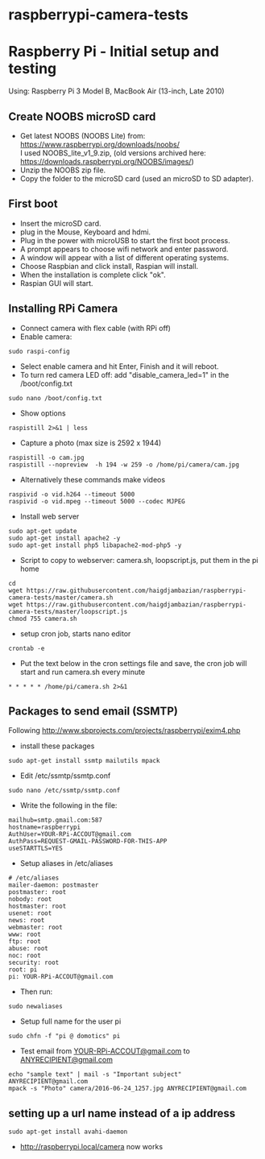 # raspberrypi-camera-tests
Raspberry Pi  - Initial setup and testing
=========================================

Using: Raspberry Pi 3 Model B, MacBook Air (13-inch, Late 2010)

Create NOOBS microSD card
----------------------------

* Get latest NOOBS (NOOBS Lite) from: https://www.raspberrypi.org/downloads/noobs/  
I used NOOBS_lite_v1_9.zip, (old versions archived here: https://downloads.raspberrypi.org/NOOBS/images/)
* Unzip the NOOBS zip file.
* Copy the folder to the microSD card (used an microSD to SD adapter).

First boot
--------------

* Insert the microSD card.
* plug in the Mouse, Keyboard and hdmi.
* Plug in the power with microUSB to start the first boot process.
* A prompt appears to choose wifi network and enter password.
* A window will appear with a list of different operating systems.
* Choose Raspbian and click install, Raspian will install.
* When the installation is complete click "ok".
* Raspian GUI will start.

Installing RPi Camera
---------------------

* Connect camera with flex cable (with RPi off)
* Enable camera:
```
sudo raspi-config
```
* Select enable camera and hit Enter, Finish and it will reboot.
* To turn red camera LED off: add "disable_camera_led=1" in the /boot/config.txt
```
sudo nano /boot/config.txt
```
* Show options
```
raspistill 2>&1 | less
```
* Capture a photo (max size is 2592 x 1944)
```
raspistill -o cam.jpg
raspistill --nopreview  -h 194 -w 259 -o /home/pi/camera/cam.jpg
```
* Alternatively these commands make videos
```
raspivid -o vid.h264 --timeout 5000
raspivid -o vid.mpeg --timeout 5000 --codec MJPEG
```
* Install web server
```
sudo apt-get update 
sudo apt-get install apache2 -y
sudo apt-get install php5 libapache2-mod-php5 -y
```
* Script to copy to webserver: camera.sh, loopscript.js, put them in the pi home
```
cd
wget https://raw.githubusercontent.com/haigdjambazian/raspberrypi-camera-tests/master/camera.sh
wget https://raw.githubusercontent.com/haigdjambazian/raspberrypi-camera-tests/master/loopscript.js
chmod 755 camera.sh
```
* setup cron job, starts nano editor
```
crontab -e
```
* Put the text below in the cron settings file and save, the cron job will start and run camera.sh every minute
```
* * * * * /home/pi/camera.sh 2>&1
```

Packages to send email (SSMTP)
----------------------
Following http://www.sbprojects.com/projects/raspberrypi/exim4.php
* install these packages
```
sudo apt-get install ssmtp mailutils mpack
```
* Edit /etc/ssmtp/ssmtp.conf
```
sudo nano /etc/ssmtp/ssmtp.conf
```
* Write the following in the file:
```
mailhub=smtp.gmail.com:587
hostname=raspberrypi
AuthUser=YOUR-RPi-ACCOUT@gmail.com
AuthPass=REQUEST-GMAIL-PASSWORD-FOR-THIS-APP
useSTARTTLS=YES
```
* Setup aliases in /etc/aliases
```
# /etc/aliases
mailer-daemon: postmaster
postmaster: root
nobody: root
hostmaster: root
usenet: root
news: root
webmaster: root
www: root
ftp: root
abuse: root
noc: root
security: root
root: pi
pi: YOUR-RPi-ACCOUT@gmail.com
```
* Then run:
```
sudo newaliases
```
* Setup full name for the user pi
```
sudo chfn -f "pi @ domotics" pi
```
* Test email from YOUR-RPi-ACCOUT@gmail.com to ANYRECIPIENT@gmail.com
```
echo "sample text" | mail -s "Important subject" ANYRECIPIENT@gmail.com
mpack -s "Photo" camera/2016-06-24_1257.jpg ANYRECIPIENT@gmail.com
```
setting up a url name instead of a ip address
---------------------------------------------

```
sudo apt-get install avahi-daemon
```
* http://raspberrypi.local/camera now works

    

